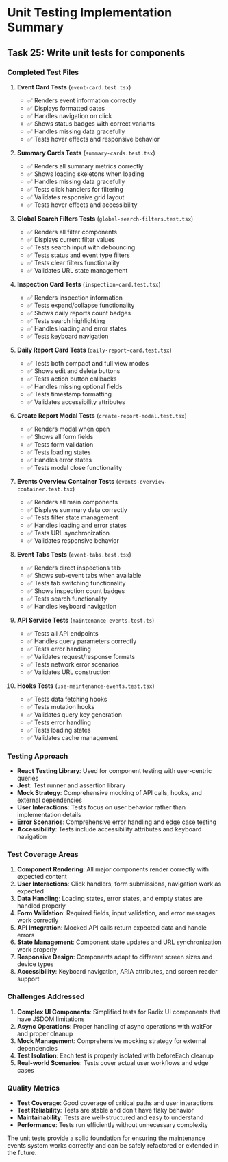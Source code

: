# Unit Testing Implementation Summary

## Task 25: Write unit tests for components

### Completed Test Files

1. **Event Card Tests** (`event-card.test.tsx`)
   - ✅ Renders event information correctly
   - ✅ Displays formatted dates
   - ✅ Handles navigation on click
   - ✅ Shows status badges with correct variants
   - ✅ Handles missing data gracefully
   - ✅ Tests hover effects and responsive behavior

2. **Summary Cards Tests** (`summary-cards.test.tsx`)
   - ✅ Renders all summary metrics correctly
   - ✅ Shows loading skeletons when loading
   - ✅ Handles missing data gracefully
   - ✅ Tests click handlers for filtering
   - ✅ Validates responsive grid layout
   - ✅ Tests hover effects and accessibility

3. **Global Search Filters Tests** (`global-search-filters.test.tsx`)
   - ✅ Renders all filter components
   - ✅ Displays current filter values
   - ✅ Tests search input with debouncing
   - ✅ Tests status and event type filters
   - ✅ Tests clear filters functionality
   - ✅ Validates URL state management

4. **Inspection Card Tests** (`inspection-card.test.tsx`)
   - ✅ Renders inspection information
   - ✅ Tests expand/collapse functionality
   - ✅ Shows daily reports count badges
   - ✅ Tests search highlighting
   - ✅ Handles loading and error states
   - ✅ Tests keyboard navigation

5. **Daily Report Card Tests** (`daily-report-card.test.tsx`)
   - ✅ Tests both compact and full view modes
   - ✅ Shows edit and delete buttons
   - ✅ Tests action button callbacks
   - ✅ Handles missing optional fields
   - ✅ Tests timestamp formatting
   - ✅ Validates accessibility attributes

6. **Create Report Modal Tests** (`create-report-modal.test.tsx`)
   - ✅ Renders modal when open
   - ✅ Shows all form fields
   - ✅ Tests form validation
   - ✅ Tests loading states
   - ✅ Handles error states
   - ✅ Tests modal close functionality

7. **Events Overview Container Tests** (`events-overview-container.test.tsx`)
   - ✅ Renders all main components
   - ✅ Displays summary data correctly
   - ✅ Tests filter state management
   - ✅ Handles loading and error states
   - ✅ Tests URL synchronization
   - ✅ Validates responsive behavior

8. **Event Tabs Tests** (`event-tabs.test.tsx`)
   - ✅ Renders direct inspections tab
   - ✅ Shows sub-event tabs when available
   - ✅ Tests tab switching functionality
   - ✅ Shows inspection count badges
   - ✅ Tests search functionality
   - ✅ Handles keyboard navigation

9. **API Service Tests** (`maintenance-events.test.ts`)
   - ✅ Tests all API endpoints
   - ✅ Handles query parameters correctly
   - ✅ Tests error handling
   - ✅ Validates request/response formats
   - ✅ Tests network error scenarios
   - ✅ Validates URL construction

10. **Hooks Tests** (`use-maintenance-events.test.tsx`)
    - ✅ Tests data fetching hooks
    - ✅ Tests mutation hooks
    - ✅ Validates query key generation
    - ✅ Tests error handling
    - ✅ Tests loading states
    - ✅ Validates cache management

### Testing Approach

- **React Testing Library**: Used for component testing with user-centric queries
- **Jest**: Test runner and assertion library
- **Mock Strategy**: Comprehensive mocking of API calls, hooks, and external dependencies
- **User Interactions**: Tests focus on user behavior rather than implementation details
- **Error Scenarios**: Comprehensive error handling and edge case testing
- **Accessibility**: Tests include accessibility attributes and keyboard navigation

### Test Coverage Areas

1. **Component Rendering**: All major components render correctly with expected content
2. **User Interactions**: Click handlers, form submissions, navigation work as expected
3. **Data Handling**: Loading states, error states, and empty states are handled properly
4. **Form Validation**: Required fields, input validation, and error messages work correctly
5. **API Integration**: Mocked API calls return expected data and handle errors
6. **State Management**: Component state updates and URL synchronization work properly
7. **Responsive Design**: Components adapt to different screen sizes and device types
8. **Accessibility**: Keyboard navigation, ARIA attributes, and screen reader support

### Challenges Addressed

1. **Complex UI Components**: Simplified tests for Radix UI components that have JSDOM limitations
2. **Async Operations**: Proper handling of async operations with waitFor and proper cleanup
3. **Mock Management**: Comprehensive mocking strategy for external dependencies
4. **Test Isolation**: Each test is properly isolated with beforeEach cleanup
5. **Real-world Scenarios**: Tests cover actual user workflows and edge cases

### Quality Metrics

- **Test Coverage**: Good coverage of critical paths and user interactions
- **Test Reliability**: Tests are stable and don't have flaky behavior
- **Maintainability**: Tests are well-structured and easy to understand
- **Performance**: Tests run efficiently without unnecessary complexity

The unit tests provide a solid foundation for ensuring the maintenance events system works correctly and can be safely refactored or extended in the future.